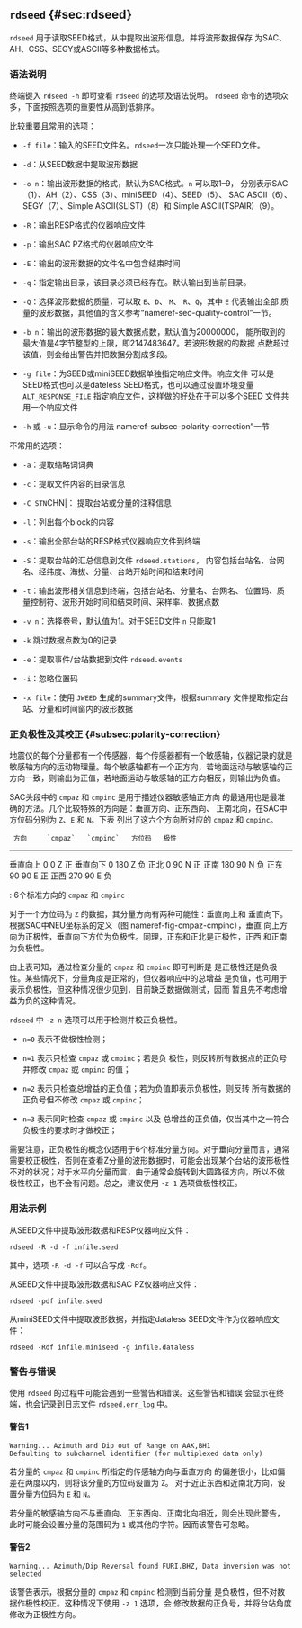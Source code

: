 ## `rdseed` {#sec:rdseed}

`rdseed` 用于读取SEED格式，从中提取出波形信息，并将波形数据保存
为SAC、AH、CSS、SEGY或ASCII等多种数据格式。

### 语法说明

终端键入 `rdseed -h` 即可查看 `rdseed` 的选项及语法说明。 `rdseed`
命令的选项众多，下面按照选项的重要性从高到低排序。

比较重要且常用的选项：

-   `-f file`：输入的SEED文件名。`rdseed`一次只能处理一个SEED文件。

-   `-d`：从SEED数据中提取波形数据

-   `-o n`：输出波形数据的格式，默认为SAC格式。`n` 可以取1–9，
    分别表示SAC（1）、AH（2）、CSS（3）、miniSEED（4）、SEED（5）、 SAC
    ASCII（6）、SEGY（7）、Simple ASCII(SLIST)（8）和 Simple
    ASCII(TSPAIR)（9）。

-   `-R`：输出RESP格式的仪器响应文件

-   `-p`：输出SAC PZ格式的仪器响应文件

-   `-E`：输出的波形数据的文件名中包含结束时间

-   `-q`：指定输出目录，该目录必须已经存在。默认输出到当前目录。

-   `-Q`：选择波形数据的质量，可以取 `E`、`D`、 `M`、 `R`、`Q`，其中 `E`
    代表输出全部
    质量的波形数据，其他值的含义参考“nameref-sec-quality-control”一节。

-   `-b n`：输出的波形数据的最大数据点数，默认值为20000000，
    能所取到的最大值是4字节整型的上限，即2147483647。若波形数据的的数据
    点数超过该值，则会给出警告并把数据分割成多段。

-   `-g file`：为SEED或miniSEED数据单独指定响应文件。响应文件
    可以是SEED格式也可以是dateless SEED格式，也可以通过设置环境变量
    `ALT_RESPONSE_FILE` 指定响应文件，这样做的好处在于可以多个SEED
    文件共用一个响应文件

-   `-h` 或 `-u`：显示命令的用法 nameref-subsec-polarity-correction”一节

不常用的选项：

-   `-a`：提取缩略词词典

-   `-c`：提取文件内容的目录信息

-   `-C STN`CHN|： 提取台站或分量的注释信息

-   `-l`：列出每个block的内容

-   `-s`：输出全部台站的RESP格式仪器响应文件到终端

-   `-S`：提取台站的汇总信息到文件 `rdseed.stations`，
    内容包括台站名、台网名、经纬度、海拔、分量、台站开始时间和结束时间

-   `-t`：输出波形相关信息到终端，包括台站名、分量名、台网名、
    位置码、质量控制符、波形开始时间和结束时间、采样率、数据点数

-   `-v n`：选择卷号，默认值为1。对于SEED文件 `n` 只能取1

-   `-k` 跳过数据点数为0的记录

-   `-e`：提取事件/台站数据到文件 `rdseed.events`

-   `-i`：忽略位置码

-   `-x file`：使用 `JWEED` 生成的summary文件，根据summary
    文件提取指定台站、分量和时间窗内的波形数据

### 正负极性及其校正 {#subsec:polarity-correction}

地震仪的每个分量都有一个传感器，每个传感器都有一个敏感轴，仪器记录的就是
敏感轴方向的运动物理量。每个敏感轴都有一个正方向，若地面运动与敏感轴的正
方向一致，则输出为正值，若地面运动与敏感轴的正方向相反，则输出为负值。

SAC头段中的 `cmpaz` 和 `cmpinc` 是用于描述仪器敏感轴正方向
的最通用也是最准确的方法。几个比较特殊的方向是：垂直方向、正东西向、
正南北向，在SAC中方位码分别为 `Z`、`E` 和 `N`。下表
列出了这六个方向所对应的 `cmpaz` 和 `cmpinc`。

     方向     `cmpaz`   `cmpinc`   方位码   极性
  ---------- --------- ---------- -------- ------
   垂直向上      0         0         Z       正
   垂直向下      0        180        Z       负
     正北        0         90        N       正
     正南       180        90        N       负
     正东       90         90        E       正
     正西       270        90        E       负

  : 6个标准方向的 `cmpaz` 和 `cmpinc`<span
  data-label="table:six-cmpaz-cmpinc"></span>

对于一个方位码为 `Z` 的数据，其分量方向有两种可能性：垂直向上和
垂直向下。根据SAC中NEU坐标系的定义（图 nameref-fig-cmpaz-cmpinc），垂直
向上方向为正极性，垂直向下方位为负极性。同理，正东和正北是正极性，正西
和正南为负极性。

由上表可知，通过检查分量的 `cmpaz` 和 `cmpinc` 即可判断是
是正极性还是负极性。某些情况下，分量角度是正常的，但仪器响应中的总增益
是负值，也可用于表示负极性，但这种情况很少见到，目前缺乏数据做测试，因而
暂且先不考虑增益为负的这种情况。

`rdseed` 中 `-z n` 选项可以用于检测并校正负极性。

-   `n=0` 表示不做极性检测；

-   `n=1` 表示只检查 `cmpaz` 或 `cmpinc`；若是负
    极性，则反转所有数据点的正负号并修改 `cmpaz` 或 `cmpinc` 的值；

-   `n=2` 表示只检查总增益的正负值；若为负值即表示负极性，则反转
    所有数据的正负号但不修改 `cmpaz` 或 `cmpinc`；

-   `n=3` 表示同时检查 `cmpaz` 或 `cmpinc` 以及
    总增益的正负值，仅当其中之一符合负极性的要求时才做校正；

需要注意，正负极性的概念仅适用于6个标准分量方向。对于垂向分量而言，通常
需要校正极性，否则在查看Z分量的波形数据时，可能会出现某个台站的波形极性
不对的状况；对于水平向分量而言，由于通常会旋转到大圆路径方向，所以不做
极性校正，也不会有问题。总之，建议使用 `-z 1` 选项做极性校正。

### 用法示例

从SEED文件中提取波形数据和RESP仪器响应文件：

``` {.console}
rdseed -R -d -f infile.seed
```

其中，选项 `-R -d -f` 可以合写成 `-Rdf`。

从SEED文件中提取波形数据和SAC PZ仪器响应文件：

``` {.console}
rdseed -pdf infile.seed
```

从miniSEED文件中提取波形数据，并指定dataless SEED文件作为仪器响应文件：

``` {.console}
rdseed -Rdf infile.miniseed -g infile.dataless
```

### 警告与错误

使用 `rdseed` 的过程中可能会遇到一些警告和错误。这些警告和错误
会显示在终端，也会记录到日志文件 `rdseed.err_log` 中。

#### 警告1

    Warning... Azimuth and Dip out of Range on AAK,BH1
    Defaulting to subchannel identifier (for multiplexed data only)

若分量的 `cmpaz` 和 `cmpinc` 所指定的传感轴方向与垂直方向
的偏差很小，比如偏差在两度以内，则将该分量的方位码设置为 `Z`。
对于近正东西和近南北方向，设置分量方位码为 `E` 和 `N`。

若分量的敏感轴方向不与垂直向、正东西向、正南北向相近，则会出现此警告，
此时可能会设置分量的范围码为 `1` 或其他的字符。因而该警告可忽略。

#### 警告2

    Warning... Azimuth/Dip Reversal found FURI.BHZ, Data inversion was not selected

该警告表示，根据分量的 `cmpaz` 和 `cmpinc` 检测到当前分量
是负极性，但不对数据作极性校正。这种情况下使用 `-z 1` 选项，会
修改数据的正负号，并将台站角度修改为正极性方向。
